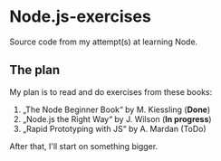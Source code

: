 # Node.js-exercises
Source code from my attempt(s) at learning Node.

The plan
--------

My plan is to read and do exercises from these books:

1. „The Node Beginner Book“ by M. Kiessling (**Done**)
2. „Node.js the Right Way“ by J. Wilson (**In progress**)
3. „Rapid Prototyping with JS“ by A. Mardan (ToDo)

After that, I'll start on something bigger.
